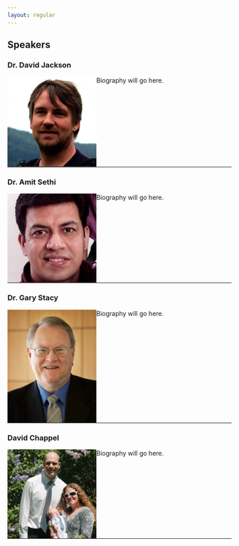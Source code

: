 ```yaml
---
layout: regular
---
```


## Speakers

### Dr. David Jackson

<img src="/img/speaker1.jpeg" alt="Dr. David Jackson Photo" width="200px" style="float: left" /> 

Biography will go here.

<hr style="clear: both;" />

### Dr. Amit Sethi

<img src="/img/speaker2.png" alt="Dr. Amit Sethi Photo" width="200px" style="float: left" /> 

Biography will go here.

<hr style="clear: both;" />

### Dr. Gary Stacy

<img src="/img/speaker3.jpeg" alt="Dr. Gary Stacy Photo" width="200px" style="float: left" /> 

Biography will go here.

<hr style="clear: both;" />

### David Chappel

<img src="/img/speaker4.jpeg" alt="Dr. David Jackson Photo" width="200px" style="float: left" /> 

Biography will go here.

<hr style="clear: both;" />
